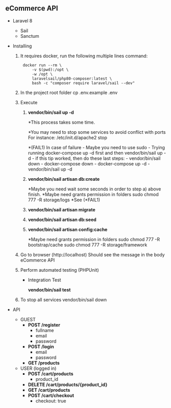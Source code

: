 ## eCommerce API

- Laravel 8
    - Sail
    - Sanctum

- Installing
    1) It requires docker, run the following multiple lines command:

        
            docker run --rm \
                -v $(pwd):/opt \
                -w /opt \
                laravelsail/php80-composer:latest \
                bash -c "composer require laravel/sail --dev"    

            
    2) In the project root folder
        cp .env.example .env
        
    3) Execute
        1) **vendor/bin/sail up -d**
       
            *This process takes some time.
            
            *You may need to stop some services to avoid conflict with ports
                For instance:
                    /etc/init.d/apache2 stop
                    
            *(FAIL1) In case of failure
                - Maybe  you need to use sudo
                - Trying running docker-compose up -d first and then vendor/bin/sail up -d
                    - if this tip worked, then do these last steps:
                        - vendor/bin/sail down
                        - docker-compose down
                        - docker-compose up -d
                        - vendor/bin/sail up -d
        2) **vendor/bin/sail artisan db:create**
       
            *Maybe you need wait some seconds in order to step a) above finish.
            *Maybe need grants permission in folders
                sudo chmod 777 -R storage/logs
            *See (*FAIL1)
            
        3) **vendor/bin/sail artisan migrate**
        4) **vendor/bin/sail artisan db:seed**
        5) **vendor/bin/sail artisan config:cache**
      
            *Maybe need grants permission in folders
                sudo chmod 777 -R bootstrap/cache
                sudo chmod 777 -R storage/framework
                
    4) Go to browser (http://localhost) 
        Should see the message in the body
            eCommerce API
            
    5) Perform automated testing (PHPUnit) 
        - Integration Test
        
            **vendor/bin/sail test**
            
    6) To stop all services
        vendor/bin/sail down

- API
    - GUEST
        - **POST /register**
            - fullname
            - email
            - password
        - **POST /login**
            - email
            - password
        - **GET /products**
    - USER (logged in)
        - **POST /cart/products**
            - product_id
        - **DELETE /cart/products/{product_id}**
        - **GET /cart/products**
        - **POST /cart/checkout**
            - checkout: true
    
    